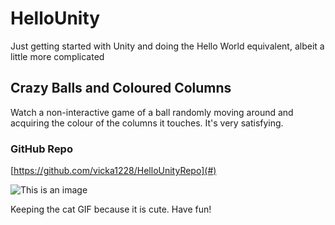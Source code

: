 # HelloUnity

Just getting started with Unity and doing the Hello World equivalent, albeit a little more complicated

## Crazy Balls and Coloured Columns

Watch a non-interactive game of a ball randomly moving around and acquiring the colour of the columns it touches. It's very satisfying.

### GitHub Repo

[https://github.com/vicka1228/HelloUnityRepo](#)

![This is an image](https://c.tenor.com/gc2lhAqqhTUAAAAC/cat-hi.gif)

Keeping the cat GIF because it is cute. Have fun!

